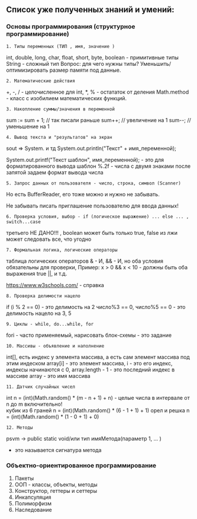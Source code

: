 ## Список уже полученных знаний и умений:
### Основы программирования (структурное программирование)
    1. Типы переменных (ТИП , имя, значение )
int, double, long, char, float, short, byte, boolean - примитивные типы
String - сложный тип
Вопрос: для чего нужны типы?
Уменьшить/оптимизировать размер памяти под данные.

    2. Математические действия
+, -, / - целочисленное для int, *, % - остататок от деления
Math.method - класс с изобилием математических функций.

    3. Накопление суммы/значения в переменной
sum := sum + 1; // так писали раньше
sum++; // увеличение на 1
sum--; // уменьшение на 1

    4. Вывод текста и "результатов" на экран
sout => System. и тд
System.out.println("Текст" + имя_переменной);

System.out.printf("Текст    шаблон", имя_переменной); - это для форматированного вывода
шаблон %.2f - числа с двумя знаками после запятой
задаем формат вывода числа

    5. Запрос данных от пользователя - число, строка, символ (Scanner)
Но есть BufferReader, его тоже можно и нужно не забывать.

Не забывать писать приглашение пользователю для ввода данных!

    6. Проверка условия, выбор - if (логическое выражение) ... else ... , switch...case
третьего НЕ ДАНО!!! , boolean может быть только true, false
из лжи может следовать все, что угодно

    7. Формальная логика, логические операторы
таблица логических операторов
& - И,
&& - И, но оба условия обязательны для проверки,
Пример: x > 0 && x < 10 - должны быть оба выражения true
||, и т.д.

https://www.w3schools.com/ - справка

    8. Проверка делимости нацело 
if (i % 2 == 0) - это делимость на 2
число%3 == 0, число%5 == 0 - это делимость нацело на 3, 5

    9. Циклы - while, do...while, for
fori - часто применяемый,
нарисовать блок-схемы - это задание

    10. Массивы - объявление и наполнение
int[], есть индекс у элемента массива, а есть сам элемент массива под этим индеском
array[i] - это элемент массива, i - это его индекс, индексы начинаются с 0,
array.length - 1 - это последний индекс в массиве
array - это имя массива

    11. Датчик случайных чисел
int n = (int)(Math.random() * (m - n + 1) + n) - целые числа в интервале от n до m включительно!  
кубик из 6 граней n = (int)(Math.random() * (6 - 1 + 1) + 1)
орел и решка n = (int)(Math.random() * (1 - 0 + 1) + 0)

    12. Методы
psvm -> public static void/или тип имяМетода(параметр 1, ... )
- это называется сигнатура метода

### Объектно-ориентированное программирование 
1. Пакеты
2. ООП - классы, объекты, методы
3. Конструктор, геттеры и сеттеры
4. Инкапсуляция
5. Полиморфизм
6. Наследование 

